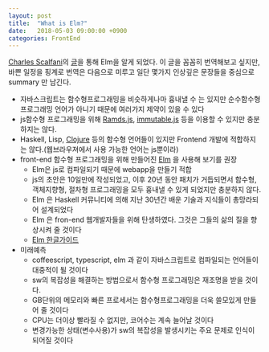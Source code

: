 ```yaml
---
layout: post
title:  "What is Elm?"
date:   2018-05-03 09:00:00 +0900
categories: FrontEnd
---
```

[Charles Scalfani][1]의 [글][2]을 통해 Elm을 알게 되었다. 이 글을 꼼꼼히 번역해보고 싶지만, 바쁜 일정을 핑계로 번역은 다음으로 미루고 일단 몇가지 인상깊은 문장들을 중심으로 summary 만 남긴다.

- 자바스크립트는 함수형프로그래밍을 비슷하게나마 흉내낼 수 는 있지만 순수함수형프로그래밍 언어가 아니기 때문에 여러가지 제약이 있을 수 있다
- js함수형 프로그래밍을 위해 [Ramds.js][3], [immutable.js][4] 등을 이용할 수 있지만 충분하지는 않다.
- Haskell, Lisp, [Clojure][5] 등의 함수형 언어들이 있지만 Frontend 개발에 적합하지는 않다.(웹브라우져에서 사용 가능한 언어는 js뿐이라)
- front-end 함수형 프로그래밍을 위해 만들어진 [Elm][7] 을 사용해 보기를 권장
  - Elm은 js로 컴파일되기 때문에 webapp을 만들기 적합
  - js의 초안은 10일만에 작성되었고, 이후 20년 동안 패치가 거듭되면서 함수형, 객체지향형, 절차형 프로그래밍을 모두 흉내낼 수 있게 되었지만 충분하지 않다.
  - Elm 은 Haskell 커뮤니티에 의해 지난 30년간 배운 기술과 지식들이 총망라되어 설계되었다
  - Elm 은 fron-end 웹개발자들을 위해 탄생하였다. 그것은 그들의 삶의 질을 향상시켜 줄 것이다
  - [Elm 한글가이드][6]
- 미래예측
  - coffeescript, typescript, elm 과 같이 자바스크립트로 컴파일되는 언어들이 대중적이 될 것이다
  - sw의 복잡성을 해결하는 방법으로서 함수형 프로그래밍은 재조명을 받을 것이다.
  - GB단위의 메모리와 빠른 프로세서는 함수형프로그래밍을 더욱 쓸모있게 만들어 줄 것이다
  - CPU는 더이상 빨라질 수 없지만, 코어수는 계속 늘어날 것이다
  - 변경가능한 상태(변수사용)가 sw의 복잡성을 발생시키는 주요 문제로 인식이 되어질 것이다






[1]: https://medium.com/@cscalfani
[2]: https://medium.com/@cscalfani/so-you-want-to-be-a-functional-programmer-part-6-db502830403
[3]: http://ramdajs.com/
[4]: https://facebook.github.io/immutable-js/
[5]: https://clojure.org/
[6]: https://kyunooh.gitbooks.io/elm/content/
[7]: http://elm-lang.org/
